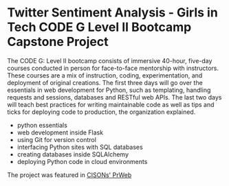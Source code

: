 # Twitter Sentiment Analysis - Girls in Tech CODE G Level II Bootcamp Capstone Project 

The CODE G: Level II bootcamp consists of immersive 40-hour, five-day courses conducted in person for face-to-face mentorship with instructors. These courses are a mix of instruction, coding, experimentation, and deployment of original creations. The first three days will go over the essentials in web development for Python, such as templating, handling requests and sessions, databases and RESTful web APIs. The last two days will teach best practices for writing maintainable code as well as tips and ticks for deploying code to production, the organization explained.

- python essentials
- web development inside Flask
- using Git for version control
- interfacing Python sites with SQL databases
- creating databases inside SQLAlchemy
- deploying Python code in cloud environments

The project was featured in [CISONs' PrWeb ](https://www.prweb.com/releases/girls_in_tech_announces_new_program_code_g_level_ii_in_python/prweb16100475.htm)

